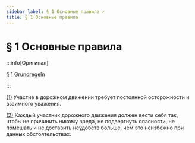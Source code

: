 ```yaml
---
sidebar_label: § 1 Основные правила ✓
title: § 1 Основные правила
---
```


# § 1 Основные правила <VerifiedTranslationIcon />

:::info[Оригинал]

[§ 1 Grundregeln](https://www.gesetze-im-internet.de/stvo_2013/__1.html)

:::

<span id="1">[(1)](#1)</span> Участие в дорожном движении требует постоянной осторожности и взаимного уважения.

<span id="2">[(2)](#2)</span> Каждый участник дорожного движения должен вести себя так, чтобы не причинить никому вреда,
не подвергнуть опасности, не помешать и не доставить неудобств больше, чем это неизбежно при
данных обстоятельствах.
